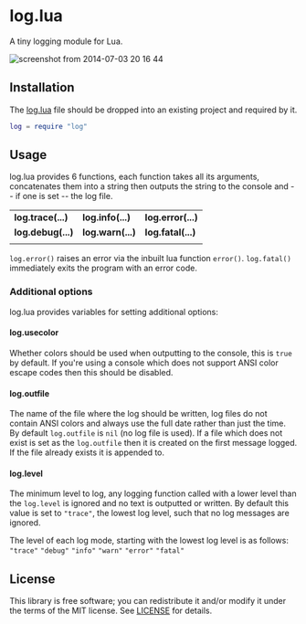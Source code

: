 # log.lua
A tiny logging module for Lua. 

![screenshot from 2014-07-03 20 16 44](https://cloud.githubusercontent.com/assets/3920290/3474724/6c92ebfe-02e7-11e4-843b-556551ad54e3.png)


## Installation
The [log.lua](log.lua?raw=1) file should be dropped into an existing project
and required by it.
```lua
log = require "log"
``` 


## Usage
log.lua provides 6 functions, each function takes all its arguments,
concatenates them into a string then outputs the string to the console and --
if one is set -- the log file.

|                     |                     |                     |
|---------------------|---------------------|---------------------|
| **log.trace(...)**  | **log.info(...)**   | **log.error(...)**  |
| **log.debug(...)**  | **log.warn(...)**   | **log.fatal(...)**  |
|                     |                     |                     |

`log.error()` raises an error via the inbuilt lua function `error()`.
`log.fatal()` immediately exits the program with an error code.


### Additional options
log.lua provides variables for setting additional options:

#### log.usecolor
Whether colors should be used when outputting to the console, this is `true` by
default. If you're using a console which does not support ANSI color escape
codes then this should be disabled.

#### log.outfile
The name of the file where the log should be written, log files do not contain
ANSI colors and always use the full date rather than just the time. By default
`log.outfile` is `nil` (no log file is used). If a file which does not exist is
set as the `log.outfile` then it is created on the first message logged. If the
file already exists it is appended to.

#### log.level
The minimum level to log, any logging function called with a lower level than
the `log.level` is ignored and no text is outputted or written. By default this
value is set to `"trace"`, the lowest log level, such that no log messages are
ignored.

The level of each log mode, starting with the lowest log level is as follows:
`"trace"` `"debug"` `"info"` `"warn"` `"error"` `"fatal"`


## License
This library is free software; you can redistribute it and/or modify it under
the terms of the MIT license. See [LICENSE](LICENSE) for details.

